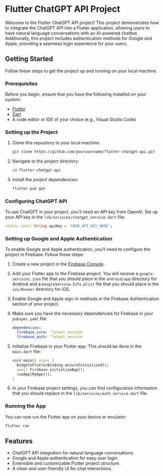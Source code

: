 # Flutter ChatGPT API Project

Welcome to the Flutter ChatGPT API project! This project demonstrates how to integrate the ChatGPT API into a Flutter application, allowing users to have natural language conversations with an AI-powered chatbot. Additionally, this project includes authentication methods for Google and Apple, providing a seamless login experience for your users.

## Getting Started

Follow these steps to get the project up and running on your local machine.

### Prerequisites

Before you begin, ensure that you have the following installed on your system:

- [Flutter](https://flutter.dev/docs/get-started/install)
- [Dart](https://dart.dev/get-dart)
- A code editor or IDE of your choice (e.g., Visual Studio Code)

### Setting up the Project

1. Clone this repository to your local machine:

   ```bash
   git clone https://github.com/yourusername/flutter-chatgpt-api.git
   ```

2. Navigate to the project directory:

   ```bash
   cd flutter-chatgpt-api
   ```

3. Install the project dependencies:

   ```bash
   flutter pub get
   ```

### Configuring ChatGPT API

To use ChatGPT in your project, you'll need an API key from OpenAI. Set up your API key in the `lib/services/chatgpt_service.dart` file:

```dart
static const String apiKey = 'YOUR_API_KEY_HERE';
```

### Setting up Google and Apple Authentication

To enable Google and Apple authentication, you'll need to configure the project in Firebase. Follow these steps:

1. Create a new project in the [Firebase Console](https://console.firebase.google.com/).

2. Add your Flutter app to the Firebase project. You will receive a `google-services.json` file that you should place in the `android/app` directory for Android and a `GoogleService-Info.plist` file that you should place in the `ios/Runner` directory for iOS.

3. Enable Google and Apple sign-in methods in the Firebase Authentication section of your project.

4. Make sure you have the necessary dependencies for Firebase in your `pubspec.yaml` file:

   ```yaml
   dependencies:
     firebase_core: ^latest_version
     firebase_auth: ^latest_version
   ```

5. Initialize Firebase in your Flutter app. This should be done in the `main.dart` file:

   ```dart
   void main() async {
     WidgetsFlutterBinding.ensureInitialized();
     await Firebase.initializeApp();
     runApp(MyApp());
   }
   ```

6. In your Firebase project settings, you can find configuration information that you should replace in the `lib/services/auth_service.dart` file.

### Running the App

You can now run the Flutter app on your device or emulator:

```bash
flutter run
```

## Features

- ChatGPT API integration for natural language conversations.
- Google and Apple authentication for easy user login.
- Extensible and customizable Flutter project structure.
- A clean and user-friendly UI for chat interactions.


